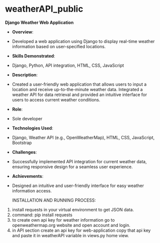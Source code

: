 # weatherAPI_public
**Django Weather Web Application**
- **Overview**:
-  Developed a web application using Django to display real-time weather information based on user-specified locations.
- **Skills Demonstrated**:
-  Django, Python, API integration, HTML, CSS, JavaScript
- **Description**:
-  Created a user-friendly web application that allows users to input a location and receive up-to-the-minute weather data. Integrated a weather API for data retrieval and provided an intuitive interface for users to access current weather conditions.
- **Role**:
-  Sole developer
- **Technologies Used**:
-  Django, Weather API (e.g., OpenWeatherMap), HTML, CSS, JavaScript, Bootstrap
- **Challenges**:
-  Successfully implemented API integration for current weather data, ensuring responsive design for a seamless user experience.
- **Achievements**:
-  Designed an intuitive and user-friendly interface for easy weather information access.

   INSTALLATION AND RUNNING PROCESS:
  1. install requests in your virtual environment to get JSON data.
  2. command: pip install requests
  3. to create own api key for weather information go to openweathermap.org website and open account and login.
  4. in API section create an api key for web-application copy that api key and paste it in weatherAPI variable in views.py home view.




